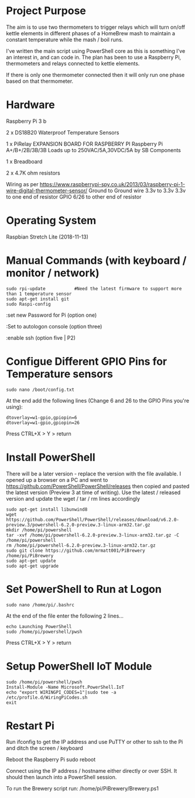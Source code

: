 Project Purpose
===============

The aim is to use two thermometers to trigger relays which will turn on/off kettle elements in different phases of a HomeBrew mash to maintain a constant temperature while the mash / boil runs. 

I've written the main script using PowerShell core as this is something I've an interest in, and can code in. The plan has been to use a Raspberry Pi, thermometers and relays connected to kettle elements.

If there is only one thermometer connected then it will only run one phase based on that thermometer. 


Hardware
========
Raspberry Pi 3 b

2 x DS18B20 Waterproof Temperature Sensors

1 x PiRelay EXPANSION BOARD FOR RASPBERRY PI Raspberry Pi A+/B+/2B/3B/3B Loads up to 250VAC/5A,30VDC/5A by SB Components

1 x Breadboard

2 x 4.7K ohm resistors

Wiring as per https://www.raspberrypi-spy.co.uk/2013/03/raspberry-pi-1-wire-digital-thermometer-sensor/
 Ground to Ground wire
 3.3v to 3.3v
 3.3v to one end of resistor
 GPIO 6/26 to other end of resistor

Operating System
================
Raspbian Stretch Lite (2018-11-13)

Manual Commands (with keyboard / monitor / network)
===================================================
    sudo rpi-update           #Need the latest firmware to support more than 1 temperature sensor
    sudo apt-get install git
    sudo Raspi-config

:set new Password for Pi (option one)

:Set to autologon console (option three)

:enable ssh (option five | P2)

Configue Different GPIO Pins for Temperature sensors
====================================================
    sudo nano /boot/config.txt

At the end add the following lines (Change 6 and 26 to the GPIO Pins you're using):

    dtoverlay=w1-gpio,gpiopin=6
    dtoverlay=w1-gpio,gpiopin=26

Press CTRL+X > Y > return

Install PowerShell
==================

There will be a later version - replace the version with the file available. I opened up a browser on a PC and went to https://github.com/PowerShell/PowerShell/releases then copied and pasted the latest version (Preview 3 at time of writing). Use the latest / released version and update the wget / tar / rm lines accordingly

    sudo apt-get install libunwind8
    wget https://github.com/PowerShell/PowerShell/releases/download/v6.2.0-preview.3/powershell-6.2.0-preview.3-linux-arm32.tar.gz
    mkdir /home/pi/powershell
    tar -xvf /home/pi/powershell-6.2.0-preview.3-linux-arm32.tar.gz -C /home/pi/powershell
    rm /home/pi/powershell-6.2.0-preview.3-linux-arm32.tar.gz
    sudo git clone https://github.com/mrmatt001/PiBrewery /home/pi/PiBrewery
    sudo apt-get update
    sudo apt-get upgrade

Set PowerShell to Run at Logon
==============================
    
    sudo nano /home/pi/.bashrc

At the end of the file enter the following 2 lines...

    echo Launching PowerShell
    sudo /home/pi/powershell/pwsh

Press CTRL+X > Y > return

Setup PowerShell IoT Module
===========================

    sudo /home/pi/powershell/pwsh
    Install-Module -Name Microsoft.PowerShell.IoT
    echo "export WIRINGPI_CODES=1"|sudo tee -a /etc/profile.d/WiringPiCodes.sh
    exit

Restart Pi
==========

Run ifconfig to get the IP address and use PuTTY or other to ssh to the Pi and ditch the screen / keyboard

Reboot the Raspberry Pi
    sudo reboot

Connect using the IP address / hostname either directly or over SSH. It should then launch into a PowerShell session.

To run the Brewery script run:
    /home/pi/PiBrewery/Brewery.ps1